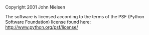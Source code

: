 Copyright 2001 John Nielsen

The software is licensed according to the terms of the PSF (Python Software Foundation) license found here: http://www.python.org/psf/license/